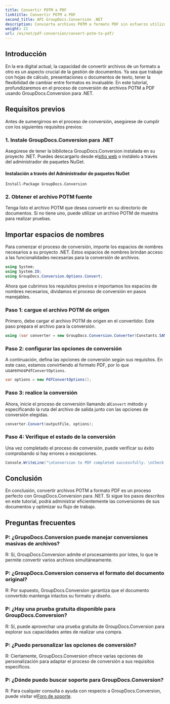 ```yaml
---
title: Convertir POTM a PDF
linktitle: Convertir POTM a PDF
second_title: API GroupDocs.Conversión .NET
description: Convierta archivos POTM a formato PDF sin esfuerzo utilizando GroupDocs.Conversion para .NET. Optimice su flujo de trabajo de gestión de documentos.
weight: 21
url: /es/net/pdf-conversion/convert-potm-to-pdf/
---
```

## Introducción

En la era digital actual, la capacidad de convertir archivos de un formato a otro es un aspecto crucial de la gestión de documentos. Ya sea que trabaje con hojas de cálculo, presentaciones o documentos de texto, tener la flexibilidad de cambiar entre formatos es invaluable. En este tutorial, profundizaremos en el proceso de conversión de archivos POTM a PDF usando GroupDocs.Conversion para .NET.

## Requisitos previos

Antes de sumergirnos en el proceso de conversión, asegúrese de cumplir con los siguientes requisitos previos:

### 1. Instale GroupDocs.Conversion para .NET

 Asegúrese de tener la biblioteca GroupDocs.Conversion instalada en su proyecto .NET. Puedes descargarlo desde el[sitio web](https://releases.groupdocs.com/conversion/net/) o instálelo a través del administrador de paquetes NuGet.

#### Instalación a través del Administrador de paquetes NuGet

```
Install-Package GroupDocs.Conversion
```

### 2. Obtener el archivo POTM fuente

Tenga listo el archivo POTM que desea convertir en su directorio de documentos. Si no tiene uno, puede utilizar un archivo POTM de muestra para realizar pruebas.

## Importar espacios de nombres

Para comenzar el proceso de conversión, importe los espacios de nombres necesarios a su proyecto .NET. Estos espacios de nombres brindan acceso a las funcionalidades necesarias para la conversión de archivos.

```csharp
using System;
using System.IO;
using GroupDocs.Conversion.Options.Convert;
```

Ahora que cubrimos los requisitos previos e importamos los espacios de nombres necesarios, dividamos el proceso de conversión en pasos manejables.

### Paso 1: cargue el archivo POTM de origen

Primero, debe cargar el archivo POTM de origen en el convertidor. Este paso prepara el archivo para la conversión.

```csharp
using (var converter = new GroupDocs.Conversion.Converter(Constants.SAMPLE_POTM))
```

### Paso 2: configurar las opciones de conversión

 A continuación, defina las opciones de conversión según sus requisitos. En este caso, estamos convirtiendo al formato PDF, por lo que usaremos`PdfConvertOptions`.

```csharp
var options = new PdfConvertOptions();
```

### Paso 3: realice la conversión

 Ahora, inicie el proceso de conversión llamando al`Convert` método y especificando la ruta del archivo de salida junto con las opciones de conversión elegidas.

```csharp
converter.Convert(outputFile, options);
```

### Paso 4: Verifique el estado de la conversión

Una vez completado el proceso de conversión, puede verificar su éxito comprobando si hay errores o excepciones.

```csharp
Console.WriteLine("\nConversion to PDF completed successfully. \nCheck output in {0}", outputFolder);
```

## Conclusión

En conclusión, convertir archivos POTM a formato PDF es un proceso perfecto con GroupDocs.Conversion para .NET. Si sigue los pasos descritos en este tutorial, podrá administrar eficientemente las conversiones de sus documentos y optimizar su flujo de trabajo.

## Preguntas frecuentes

### P: ¿GrupoDocs.Conversion puede manejar conversiones masivas de archivos?

R: Sí, GroupDocs.Conversion admite el procesamiento por lotes, lo que le permite convertir varios archivos simultáneamente.

### P: ¿GroupDocs.Conversion conserva el formato del documento original?

R: Por supuesto, GroupDocs.Conversion garantiza que el documento convertido mantenga intactos su formato y diseño.

### P: ¿Hay una prueba gratuita disponible para GroupDocs.Conversion?

R: Sí, puede aprovechar una prueba gratuita de GroupDocs.Conversion para explorar sus capacidades antes de realizar una compra.

### P: ¿Puedo personalizar las opciones de conversión?

R: Ciertamente, GroupDocs.Conversion ofrece varias opciones de personalización para adaptar el proceso de conversión a sus requisitos específicos.

### P: ¿Dónde puedo buscar soporte para GroupDocs.Conversion?

 R: Para cualquier consulta o ayuda con respecto a GroupDocs.Conversion, puede visitar el[Foro de soporte](https://forum.groupdocs.com/c/conversion/11).